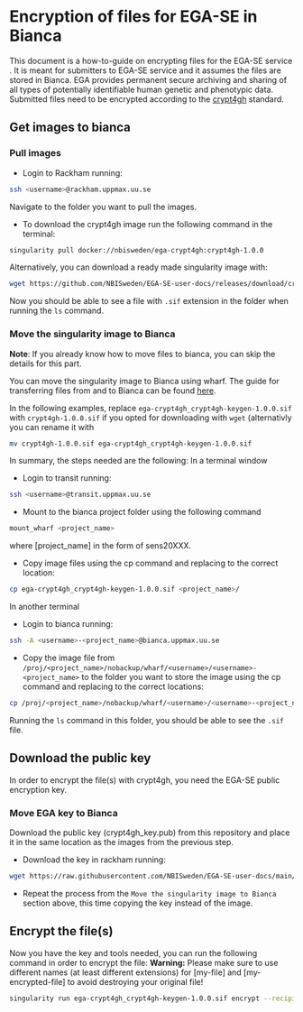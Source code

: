 # Encryption of files for EGA-SE in Bianca

This document is a how-to-guide on encrypting files for the EGA-SE
service . It is meant for submitters to EGA-SE service and it assumes
the files are stored in Bianca. EGA provides permanent secure
archiving and sharing of all types of potentially identifiable human
genetic and phenotypic data. Submitted files need to be encrypted
according to the
[crypt4gh](https://www.ga4gh.org/news/crypt4gh-a-secure-method-for-sharing-human-genetic-data/)
standard.

## Get images to bianca

### Pull images

* Login to Rackham running:
```bash
ssh <username>@rackham.uppmax.uu.se
```
Navigate to the folder you want to pull the images.

* To download the crypt4gh image run the following command in the terminal:

```bash
singularity pull docker://nbisweden/ega-crypt4gh:crypt4gh-1.0.0
```

Alternatively, you can download a ready made singularity image with:

```bash
wget https://github.com/NBISweden/EGA-SE-user-docs/releases/download/crypt4gh/crypt4gh-1.0.0.sif
```

Now you should be able to see a file with `.sif` extension in the
folder when running the `ls` command.

### Move the singularity image to Bianca

**Note**: If you already know how to move files to bianca, you can
skip the details for this part.

You can move the singularity image to Bianca using wharf. The guide
for transferring files from and to Bianca can be found
[here](https://www.uppmax.uu.se/support/user-guides/transit-user-guide/).

In the following examples, replace
`ega-crypt4gh_crypt4gh-keygen-1.0.0.sif` with `crypt4gh-1.0.0.sif` if
you opted for downloading with `wget` (alternativly you can rename it with 

```bash
mv crypt4gh-1.0.0.sif ega-crypt4gh_crypt4gh-keygen-1.0.0.sif
```

In summary, the steps needed are the following: In a terminal window

* Login to transit running:
```bash
ssh <username>@transit.uppmax.uu.se
```
* Mount to the bianca project folder using the following command
```bash 
mount_wharf <project_name>
```
where [project_name] in the form of sens20XXX.

* Copy image files using the cp command and replacing to the correct location:

```bash 
cp ega-crypt4gh_crypt4gh-keygen-1.0.0.sif <project_name>/
```

In another terminal

* Login to bianca running:

```bash
ssh -A <username>-<project_name>@bianca.uppmax.uu.se
```

* Copy the image file from
  `/proj/<project_name>/nobackup/wharf/<username>/<username>-<project_name>`
  to the folder you want to store the image using the cp command and
  replacing to the correct locations:

```bash 
cp /proj/<project_name>/nobackup/wharf/<username>/<username>-<project_name>/ega-crypt4gh_crypt4gh-1.0.0.sif .
```

Running the `ls` command in this folder, you should be able to see the
`.sif` file.

##  Download the public key

In order to encrypt the file(s) with crypt4gh, you need the EGA-SE
public encryption key.

### Move EGA key to Bianca

Download the public key (crypt4gh_key.pub) from this repository and
place it in the same location as the images from the previous step.

* Download the key in rackham running:

```bash
wget https://raw.githubusercontent.com/NBISweden/EGA-SE-user-docs/main/crypt4gh_key.pub
```

* Repeat the process from the `Move the singularity image to Bianca`
  section above, this time copying the key instead of the image.

## Encrypt the file(s)

Now you have the key and tools needed, you can run the following
command in order to encrypt the file: **Warning:** Please make sure to
use different names (at least different extensions) for [my-file] and
[my-encrypted-file] to avoid destroying your original file!

```bash
singularity run ega-crypt4gh_crypt4gh-keygen-1.0.0.sif encrypt --recipient_pk crypt4gh_key.pub < <my-file> > <my-encypted-file>.c4gh
```
